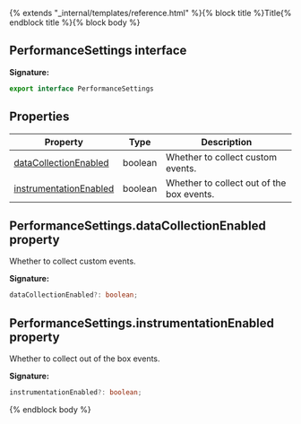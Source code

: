 {% extends "_internal/templates/reference.html" %}{% block title %}Title{% endblock title %}{% block body %}
## PerformanceSettings interface


<b>Signature:</b>

```typescript
export interface PerformanceSettings 
```

## Properties

|  Property | Type | Description |
|  --- | --- | --- |
|  [dataCollectionEnabled](./performance-types.performancesettings.md#performancesettingsdatacollectionenabled_property) | boolean | Whether to collect custom events. |
|  [instrumentationEnabled](./performance-types.performancesettings.md#performancesettingsinstrumentationenabled_property) | boolean | Whether to collect out of the box events. |

## PerformanceSettings.dataCollectionEnabled property

Whether to collect custom events.

<b>Signature:</b>

```typescript
dataCollectionEnabled?: boolean;
```

## PerformanceSettings.instrumentationEnabled property

Whether to collect out of the box events.

<b>Signature:</b>

```typescript
instrumentationEnabled?: boolean;
```
{% endblock body %}

